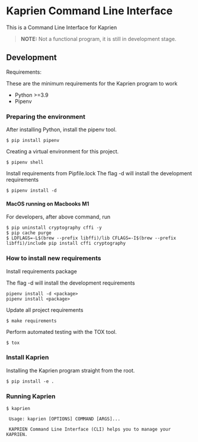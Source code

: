 # Kaprien Command Line Interface

This is a Command Line Interface for Kaprien

> **NOTE:** Not a functional program, it is still in development stage.

## Development

Requirements:

These are the minimum requirements for the Kaprien program to work

- Python >=3.9
- Pipenv


### Preparing the environment

After installing Python, install the pipenv tool.
```shell
$ pip install pipenv
```

Creating a virtual environment for this project.
```shell
$ pipenv shell
```

Install requirements from Pipfile.lock
The flag -d will install the development requirements
```shell
$ pipenv install -d
```

#### MacOS running on Macbooks M1
For developers, after above command, run
```shell
$ pip uninstall cryptography cffi -y
$ pip cache purge
$ LDFLAGS=-L$(brew --prefix libffi)/lib CFLAGS=-I$(brew --prefix libffi)/include pip install cffi cryptography

```

### How to install new requirements

Install requirements package

The flag -d will install the development requirements
```shell
pipenv install -d <package>
pipenv install <package>
```


Update all project requirements
```shell
$ make requirements
```

Perform automated testing with the TOX tool.
```shell
$ tox
```

### Install Kaprien

Installing the Kaprien program straight from the root.
```shell
$ pip install -e .
```

### Running Kaprien

```shell
$ kaprien

 Usage: kaprien [OPTIONS] COMMAND [ARGS]...

 KAPRIEN Command Line Interface (CLI) helps you to manage your KAPRIEN.
```

